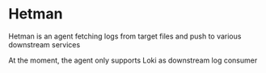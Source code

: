 # Hetman

Hetman is an agent fetching logs from target files and push to various downstream services

At the moment, the agent only supports Loki as downstream log consumer
